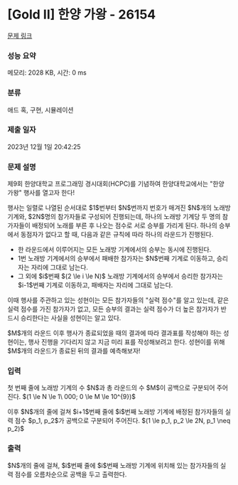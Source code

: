 # [Gold II] 한양 가왕 - 26154 

[문제 링크](https://www.acmicpc.net/problem/26154) 

### 성능 요약

메모리: 2028 KB, 시간: 0 ms

### 분류

애드 혹, 구현, 시뮬레이션

### 제출 일자

2023년 12월 1일 20:42:25

### 문제 설명

<p>제9회 한양대학교 프로그래밍 경시대회(HCPC)를 기념하여 한양대학교에서는 "한양 가왕" 행사를 열고자 한다!</p>

<p>행사는 일렬로 나열된 순서대로 $1$번부터 $N$번까지 번호가 매겨진 $N$개의 노래방 기계와, $2N$명의 참가자들로 구성되어 진행되는데, 하나의 노래방 기계당 두 명의 참가자들이 배정되어 노래를 부른 후 나오는 점수로 서로 승부를 가리게 된다. 하나의 승부에서 동점자가 없다고 할 때,  다음과 같은 규칙에 따라 하나의 라운드가 진행된다.</p>

<ul>
	<li>한 라운드에서 이루어지는 모든 노래방 기계에서의 승부는 동시에 진행된다.</li>
	<li>1번 노래방 기계에서의 승부에서 패배한 참가자는 $N$번째 기계로 이동하고, 승리자는 자리에 그대로 남는다.</li>
	<li>그 외에 $i$번째 $(2 \le i \le N)$ 노래방 기계에서의 승부에서 승리한 참가자는 $i-1$번째 기계로 이동하고, 패배자는 자리에 그대로 남는다. </li>
</ul>

<p>이때 행사를 주관하고 있는 성현이는 모든 참가자들의 "실력 점수"를 알고 있는데, 같은 실력 점수를 가진 참가자가 없고, 모든 승부의 결과는 실력 점수가 더 높은 참가자가 반드시 승리한다는 사실을 성현이는 알고 있다.</p>

<p>$M$개의 라운드 이후 행사가 종료되었을 때의 결과에 따라 결과표를 작성해야 하는 성현이는, 행사 진행을 기다리지 않고 지금 미리 표를 작성해보려고 한다. 성현이를 위해 $M$개의 라운드가 종료된 뒤의 결과를 예측해보자!</p>

### 입력 

 <p>첫 번째 줄에 노래방 기계의 수 $N$과 총 라운드의 수 $M$이 공백으로 구분되어 주어진다. $(1 \le N \le 1\ 000; 0 \le M \le 10^{9})$</p>

<p>이후 $N$개의 줄에 걸쳐 $i+1$번째 줄에 $i$번째 노래방 기계에 배정된 참가자들의 실력 점수 $p_1, p_2$가 공백으로 구분되어 주어진다. $(1 \le p_1, p_2 \le 2N, p_1 \neq p_2)$</p>

### 출력 

 <p>$N$개의 줄에 걸쳐, $i$번째 줄에  $i$번째 노래방 기계에 위치해 있는 참가자들의 실력 점수를 오름차순으로 공백을 두고 출력한다.</p>

